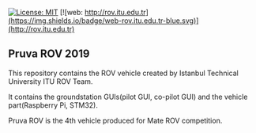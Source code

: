[![License: MIT](https://img.shields.io/badge/License-MIT-yellow.svg)](https://opensource.org/licenses/MIT) [![web: http://rov.itu.edu.tr](https://img.shields.io/badge/web-rov.itu.edu.tr-blue.svg)](http://rov.itu.edu.tr) 

<h2> Pruva ROV 2019 </h2>

This repository contains the ROV vehicle created by Istanbul Technical University ITU ROV Team.

It contains the groundstation GUIs(pilot GUI, co-pilot GUI) and the vehicle part(Raspberry Pi, STM32).

Pruva ROV is the 4th vehicle produced for Mate ROV competition.
